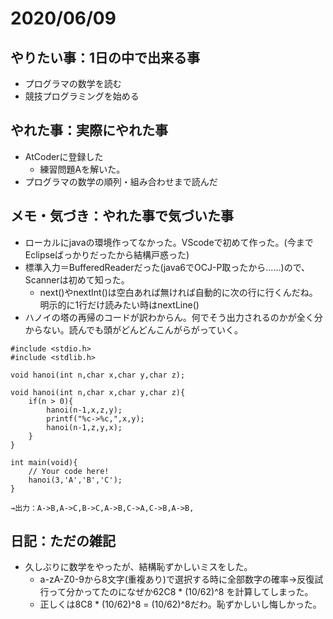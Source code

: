 # 2020/06/09

## やりたい事：1日の中で出来る事
- プログラマの数学を読む
- 競技プログラミングを始める

## やれた事：実際にやれた事
- AtCoderに登録した
  - 練習問題Aを解いた。
- プログラマの数学の順列・組み合わせまで読んだ

## メモ・気づき：やれた事で気づいた事
- ローカルにjavaの環境作ってなかった。VScodeで初めて作った。(今までEclipseばっかりだったから結構戸惑った)
- 標準入力＝BufferedReaderだった(java6でOCJ-P取ったから……)ので、Scannerは初めて知った。
  - next()やnextInt()は空白あれば無ければ自動的に次の行に行くんだね。明示的に1行だけ読みたい時はnextLine()
- ハノイの塔の再帰のコードが訳わからん。何でそう出力されるのかが全く分からない。読んでも頭がどんどんこんがらがっていく。
```
#include <stdio.h>
#include <stdlib.h>

void hanoi(int n,char x,char y,char z);

void hanoi(int n,char x,char y,char z){
    if(n > 0){
        hanoi(n-1,x,z,y);
        printf("%c->%c,",x,y);
        hanoi(n-1,z,y,x);
    }
}

int main(void){
    // Your code here!
    hanoi(3,'A','B','C');
}

→出力：A->B,A->C,B->C,A->B,C->A,C->B,A->B,
```

## 日記：ただの雑記
- 久しぶりに数学をやったが、結構恥ずかしいミスをした。
  - a-zA-Z0-9から8文字(重複あり)で選択する時に全部数字の確率→反復試行って分かってたのになぜか62C8 * (10/62)^8 を計算してしまった。
  - 正しくは8C8 * (10/62)^8 = (10/62)^8だわ。恥ずかしいし悔しかった。

